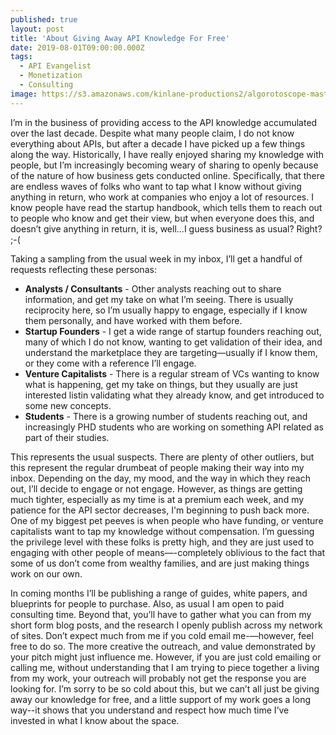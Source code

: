 ```yaml
---
published: true
layout: post
title: 'About Giving Away API Knowledge For Free'
date: 2019-08-01T09:00:00.000Z
tags:
  - API Evangelist
  - Monetization
  - Consulting
image: https://s3.amazonaws.com/kinlane-productions2/algorotoscope-master/gears-4882162452-fa3126b38d-b-wols.jpg
---
```


I’m in the business of providing access to the API knowledge accumulated over the last decade. Despite what many people claim, I do not know everything about APIs, but after a decade I have picked up a few things along the way. Historically, I have really enjoyed sharing my knowledge with people, but I’m increasingly becoming weary of sharing to openly because of the nature of how business gets conducted online. Specifically, that there are endless waves of folks who want to tap what I know without giving anything in return, who work at companies who enjoy a lot of resources. I know people have read the startup handbook, which tells them to reach out to people who know and get their view, but when everyone does this, and doesn’t give anything in return, it is, well...I guess business as usual? Right? ;-(

Taking a sampling from the usual week in my inbox, I’ll get a handful of requests reflecting these personas:

- **Analysts / Consultants** - Other analysts reaching out to share information, and get my take on what I’m seeing. There is usually reciprocity here, so I’m usually happy to engage, especially if I know them personally, and have worked with them before.
- **Startup Founders** - I get a wide range of startup founders reaching out, many of which I do not know, wanting to get validation of their idea, and understand the marketplace they are targeting—usually if I know them, or they come with a reference I’ll engage.
- **Venture Capitalists** - There is a regular stream of VCs wanting to know what is happening, get my take on things, but they usually are just interested  listin validating what they already know, and get introduced to some new concepts.
- **Students** - There is a growing number of students reaching out, and increasingly PHD students who are working on something API related as part of their studies.

This represents the usual suspects. There are plenty of other outliers, but this represent the regular drumbeat of people making their way into my inbox. Depending on the day, my mood, and the way in which they reach out, I’ll decide to engage or not engage. However, as things are getting much tighter, especially as my time is at a premium each week, and my patience for the API sector decreases, I'm beginning to push back more. One of my biggest pet peeves is when people who have funding, or venture capitalists want to tap my knowledge without compensation. I’m guessing the privilege level with these folks is pretty high, and they are just used to engaging with other people of means—-completely oblivious to the fact that some of us don’t come from wealthy families, and are just making things work on our own.

In coming months I’ll be publishing a range of guides, white papers, and blueprints for people to purchase. Also, as usual I am open to paid consulting time. Beyond that, you’ll have to gather what you can from my short form blog posts, and the research I openly publish across my network of sites. Don’t expect much from me if you cold email me-—however, feel free to do so. The more creative the outreach, and value demonstrated by your pitch might just influence me. However, if you are just cold emailing or calling me, without understanding that I am trying to piece together a living from my work, your outreach will probably not get the response you are looking for. I’m sorry to be so cold about this, but we can’t all just be giving away our knowledge for free, and a little support of my work goes a long way--it shows that you understand and respect how much time I’ve invested in what I know about the space.
